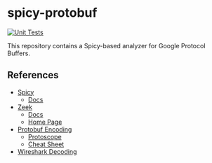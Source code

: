 # spicy-protobuf

[![Unit Tests](https://github.com/Kardbord/spicy-protobuf/actions/workflows/unit-tests.yml/badge.svg)](https://github.com/Kardbord/spicy-protobuf/actions/workflows/unit-tests.yml)

This repository contains a Spicy-based analyzer for Google Protocol Buffers.

## References

* [Spicy](https://github.com/zeek/spicy)
  * [Docs](https://docs.zeek.org/projects/spicy/en/latest/programming/index.html)
* [Zeek](https://github.com/zeek/zeek)
  * [Docs](https://docs.zeek.org/en/master/)
  * [Home Page](https://zeek.org/)
* [Protobuf Encoding](https://protobuf.dev/programming-guides/encoding/)
  * [Protoscope](https://github.com/protocolbuffers/protoscope)
  * [Cheat Sheet](https://protobuf.dev/programming-guides/encoding/#cheat-sheet)
* [Wireshark Decoding](https://wiki.wireshark.org/Protobuf)
